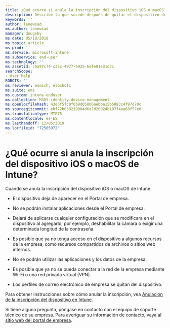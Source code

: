 ```yaml
---
title: ¿Qué ocurre si anula la inscripción del dispositivo iOS o macOS?
description: Describe lo que sucede después de quitar el dispositivo de Intune
keywords: ''
author: lenewsad
ms.author: lanewsad
manager: dougeby
ms.date: 05/18/2018
ms.topic: article
ms.prod: ''
ms.service: microsoft-intune
ms.subservice: end-user
ms.technology: ''
ms.assetid: c6a97c74-c35c-4977-b925-6efe01e31d3c
searchScope:
- User help
ROBOTS: ''
ms.reviewer: esmich, elocholi
ms.suite: ems
ms.custom: intune-enduser
ms.collection: M365-identity-device-management
ms.openlocfilehash: 43e5f5fc0f6b9d058b6aebba15b5083c4f97d70c
ms.sourcegitcommit: ebf72b038219904d6e7d20024b107f4aa68f57e6
ms.translationtype: MTE75
ms.contentlocale: es-ES
ms.lasthandoff: 12/05/2019
ms.locfileid: "72505972"
---
```

# <a name="what-happens-if-you-unenroll-your-ios-or-macos-device-from-intune"></a>¿Qué ocurre si anula la inscripción del dispositivo iOS o macOS de Intune?

Cuando se anula la inscripción del dispositivo iOS o macOS de Intune:

- El dispositivo deja de aparecer en el Portal de empresa.

- No se podrán instalar aplicaciones desde el Portal de empresa.

- Dejará de aplicarse cualquier configuración que se modificara en el dispositivo al agregarlo, por ejemplo, deshabilitar la cámara o exigir una determinada longitud de la contraseña.

- Es posible que ya no tenga acceso en el dispositivo a algunos recursos de la empresa, como recursos compartidos de archivos o sitios web internos.

- No se podrán utilizar las aplicaciones y los datos de la empresa.

- Es posible que ya no se pueda conectar a la red de la empresa mediante Wi-Fi o una red privada virtual (VPN).

- Los perfiles de correo electrónico de empresa se quitan del dispositivo.

Para obtener instrucciones sobre cómo anular la inscripción, vea [Anulación de la inscripción del dispositivo en Intune](unenroll-your-device-from-intune-ios.md).

Si tiene alguna pregunta, póngase en contacto con el equipo de soporte técnico de su empresa. Para averiguar su información de contacto, vaya al [sitio web del portal de empresa](https://go.microsoft.com/fwlink/?linkid=2010980).
